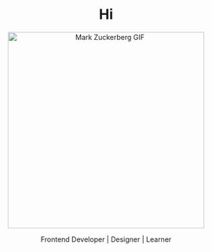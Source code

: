 <h1 align="center">Hi</h1>


<p align="center">
  <img src="https://media1.tenor.com/m/X2CBinl9C4wAAAAd/mark-mark-zuckerberg.gif" width="400" alt="Mark Zuckerberg GIF">
</p>

<p align="center"> Frontend Developer | Designer | Learner</p>
